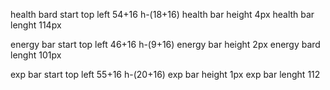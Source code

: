 health bard start top left 54+16 h-(18+16)
health bar height 4px
health bar lenght 114px

energy bar start top left  46+16  h-(9+16)
energy bar height 2px
energy bard lenght 101px

exp bar start top left 55+16 h-(20+16)
exp bar height 1px
exp bar lenght 112
